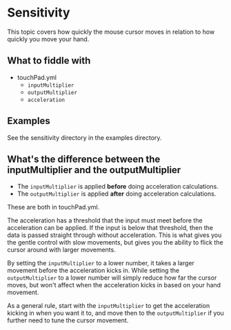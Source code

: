 # Sensitivity

This topic covers how quickly the mouse cursor moves in relation to how quickly you move your hand.

## What to fiddle with

* touchPad.yml
  * `inputMultiplier`
  * `outputMultiplier`
  * `acceleration`

## Examples

See the sensitivity directory in the examples directory.

## What's the difference between the inputMultiplier and the outputMultiplier

* The `inputMultiplier` is applied **before** doing acceleration calculations.
* The `outputMultiplier` is applied **after** doing acceleration calculations.

These are both in touchPad.yml.

The acceleration has a threshold that the input must meet before the acceleration can be applied. If the input is below that threshold, then the data is passed straight through without acceleration. This is what gives you the gentle control with slow movements, but gives you the ability to flick the cursor around with larger movements.

By setting the `inputMultiplier` to a lower number, it takes a larger movement before the acceleration kicks in. While setting the `outputMultiplier` to a lower number will simply reduce how far the cursor moves, but won't affect when the acceleration kicks in based on your hand movement.

As a general rule, start with the `inputMultiplier` to get the acceleration kicking in when you want it to, and move then to the `outputMultiplier` if you further need to tune the cursor movement.
